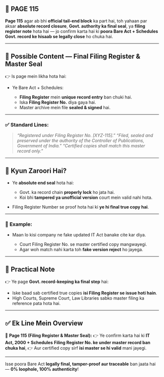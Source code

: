 ## 📄 **PAGE 115**

**Page 115** agar ab bhi **official tail-end block** ka part hai, toh yahaan par aksar **absolute record closure**, **Govt. authority ka final seal**, ya **filing register note** hota hai — jo confirm karta hai ki **poora Bare Act + Schedules** **Govt. record ke hisaab se legally close** ho chuka hai.

---

## 🔹 **Possible Content — Final Filing Register & Master Seal**

👉 Is page mein likha hota hai:

* Ye Bare Act + Schedules:

  * **Filing Register** mein **unique record entry** ban chuki hai.
  * Iska **Filing Register No.** diya gaya hai.
  * Master archive mein file **sealed & signed** hai.

---

### ✅ **Standard Lines:**

> *“Registered under Filing Register No. \[XYZ-115].”*
> *“Filed, sealed and preserved under the authority of the Controller of Publications, Government of India.”*
> *“Certified copies shall match this master record only.”*

---

## 🔹 **Kyun Zaroori Hai?**

* Ye **absolute end seal** hota hai:

  * Govt. ka record chain **properly lock** ho jata hai.
  * Koi bhi **tampered ya unofficial version** court mein valid nahi hota.
* Filing Register Number se proof hota hai ki **ye hi final true copy hai**.

---

### 🧩 **Example:**

* Maan lo kisi company ne fake updated IT Act banake cite kar diya.

  * Court Filing Register No. se master certified copy mangwayegi.
  * Agar woh match nahi karta toh **fake version reject** ho jayega.

---

## 🔹 **Practical Note**

👉 Ye page **Govt. record-keeping ka final step** hai:

* Iske baad sab certified true copies **isi Filing Register se issue hoti hain**.
* High Courts, Supreme Court, Law Libraries sabko master filing ka reference pata hota hai.

---

## ✅ **Ek Line Mein Overview**

📌 **Page 115 (Filing Register & Master Seal):**
👉 Ye confirm karta hai ki **IT Act, 2000 + Schedules** **Filing Register No. ke under master record ban chuka hai**,
👉 Aur certified copy sirf **isi master se hi valid** mani jayegi.

---

Isse poora Bare Act **legally final, tamper-proof aur traceable** ban jaata hai — **0% loophole, 100% authenticity**!
